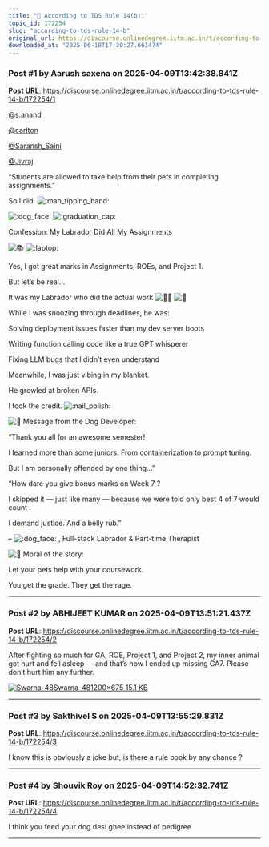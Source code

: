 ```yaml
---
title: "📜 According to TDS Rule 14(b):"
topic_id: 172254
slug: "according-to-tds-rule-14-b"
original_url: https://discourse.onlinedegree.iitm.ac.in/t/according-to-tds-rule-14-b/172254
downloaded_at: "2025-06-18T17:30:27.661474"
---
```


### Post #1 by Aarush saxena  on 2025-04-09T13:42:38.841Z
**Post URL**: https://discourse.onlinedegree.iitm.ac.in/t/according-to-tds-rule-14-b/172254/1

[@s.anand](/u/s.anand)

[@carlton](/u/carlton)

[@Saransh_Saini](/u/saransh_saini)

[@Jivraj](/u/jivraj)

“Students are allowed to take help from their pets in completing assignments.”

So I did.
![:man_tipping_hand:](https://emoji.discourse-cdn.com/google/man_tipping_hand.png?v=14)

[](#p-617449-confession-my-labrador-did-all-my-assignments-1)
![:dog_face:](https://emoji.discourse-cdn.com/google/dog_face.png?v=14)
![:graduation_cap:](https://emoji.discourse-cdn.com/google/graduation_cap.png?v=14)

Confession: My Labrador Did All My Assignments

![:books:](https://emoji.discourse-cdn.com/google/books.png?v=14)
![:laptop:](https://emoji.discourse-cdn.com/google/laptop.png?v=14)

Yes, I got
great marks
 in Assignments, ROEs, and Project 1.

But let’s be real…

It was
my Labrador
 who did the actual work
![:service_dog:](https://emoji.discourse-cdn.com/google/service_dog.png?v=14)
![:brain:](https://emoji.discourse-cdn.com/google/brain.png?v=14)

While I was snoozing through deadlines, he was:

Solving
deployment issues
 faster than my dev server boots

Writing
function calling code
 like a true GPT whisperer

Fixing
LLM bugs
 that I didn’t even understand

Meanwhile, I was just vibing in my blanket.

He growled at broken APIs.

I took the credit.
![:nail_polish:](https://emoji.discourse-cdn.com/google/nail_polish.png?v=14)

[](#p-617449-message-from-the-dog-developer-2)
![:loudspeaker:](https://emoji.discourse-cdn.com/google/loudspeaker.png?v=14)
 Message from the Dog Developer:

“Thank you all for an awesome semester!

I learned more than some juniors. From containerization to prompt tuning.

But I am
personally offended
 by one thing…”

“How dare you give
bonus marks on Week 7
?

I skipped it — just like many — because we were told
only best 4 of 7 would count
.

I demand justice. And a belly rub.”

–
![:dog_face:](https://emoji.discourse-cdn.com/google/dog_face.png?v=14)
, Full-stack Labrador & Part-time Therapist

[](#p-617449-moral-of-the-story-3)
![:paw_prints:](https://emoji.discourse-cdn.com/google/paw_prints.png?v=14)
 Moral of the story:

Let your pets help with your coursework.

You get the grade. They get the rage.

---

### Post #2 by ABHIJEET KUMAR  on 2025-04-09T13:51:21.437Z
**Post URL**: https://discourse.onlinedegree.iitm.ac.in/t/according-to-tds-rule-14-b/172254/2

After fighting so much for GA, ROE, Project 1, and Project 2, my inner animal got hurt and fell asleep — and that’s how I ended up missing GA7. Please don’t hurt him any further.

[![Swarna-48](https://europe1.discourse-cdn.com/flex013/uploads/iitm/original/3X/1/8/183ef38f17e30b59becd984de785226c7e94d8a6.avif)Swarna-481200×675 15.1 KB](https://europe1.discourse-cdn.com/flex013/uploads/iitm/original/3X/1/8/183ef38f17e30b59becd984de785226c7e94d8a6.avif)

---

### Post #3 by Sakthivel S on 2025-04-09T13:55:29.831Z
**Post URL**: https://discourse.onlinedegree.iitm.ac.in/t/according-to-tds-rule-14-b/172254/3

I know this is obviously a joke but, is there a rule book by any chance ?

---

### Post #4 by Shouvik Roy  on 2025-04-09T14:52:32.741Z
**Post URL**: https://discourse.onlinedegree.iitm.ac.in/t/according-to-tds-rule-14-b/172254/4

I think you feed your dog desi ghee instead of pedigree

---
